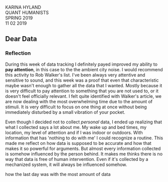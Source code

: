 KARINA HYLAND <br>
QUANT HUMANISTS <br>
SPRING 2019 <br>
11 02 2019

## Dear Data
### Reflection

During this week of data tracking I definitely payed improved my ability to **pay attention**, in this case to the the ambient city noise. I would recommend this activity to Rob Walker's list. I've been always very attentive and sensitive to sound, and this week was a proof that even that characteristic maybe wasn't enough to gather all the data that I wanted. Mostly because it is very difficult to pay attention to something that you are not used to, or it doesn't feel officially relevant. I felt quite identified with Walker's article, we are now dealing with the most overwhelming time due to the amount of stimuli. It is very difficult to focus on one thing at once without being immediately disturbed by a small vibration of your pocket.

Even though I decided not to collect *personal* data, I ended up realizing that what I collected says a lot about me. My wake up and bed times, my location, my level of attention and if I was indoor or outdoors. With information that has 'nothing to do with me' I could recognize a routine. This made me reflect on how data is supposed to be accurate and how that makes it so powerful for arguments. But almost every information collected is somehow influenced by the person behind. It makes me thinks there is no way that data is free of human intervention. Even if it's collected by a mechanized system, it will always be influenced somehow.


how the last day was with the most amount of data
